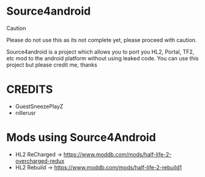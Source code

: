 # Source4android
> [!CAUTION]
> Please do not use this as its not complete yet, please proceed with caution.

Source4android is a project which allows you to port you HL2, Portal, TF2, etc mod to the android platform without using leaked code. You can use this project but please credit me, thanks


# CREDITS
- GuestSneezePlayZ
- nillerusr

# Mods using Source4Android
- HL2 ReCharged → https://www.moddb.com/mods/half-life-2-overcharged-redux
- HL2 Rebuild → https://www.moddb.com/mods/half-life-2-rebuild1
